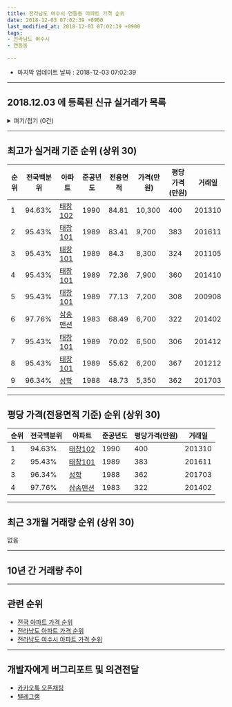```yaml
---
title: 전라남도 여수시 연등동 아파트 가격 순위
date: 2018-12-03 07:02:39 +0900
last_modified_at: 2018-12-03 07:02:39 +0900
tags:
- 전라남도 여수시
- 연등동

---
```


* 마지막 업데이트 날짜 : 2018-12-03 07:02:39

---

## 2018.12.03 에 등록된 신규 실거래가 목록

<details>
<summary>펴기/접기 (0건)</summary>
<div markdown="1">

|아파트|전국백분위|준공년도|전용면적|가격(만원)|평당가격(만원)|거래일|
|---|---|---|---|---|---|---|
|없음|||||||


</div>
</details>

---

## 최고가 실거래 기준 순위 (상위 30)


|순위|전국백분위|아파트|준공년도|전용면적|가격(만원)|평당가격(만원)|거래일|
|---|---|---|---|---|---|---|---|
|1|94.63%|[태창102](https://search.naver.com/search.naver?query=%EC%A0%84%EB%9D%BC%EB%82%A8%EB%8F%84+%EC%97%AC%EC%88%98%EC%8B%9C+%EC%97%B0%EB%93%B1%EB%8F%99+%ED%83%9C%EC%B0%BD102)|1990|84.81|10,300|400|201310|
|2|95.43%|[태창101](https://search.naver.com/search.naver?query=%EC%A0%84%EB%9D%BC%EB%82%A8%EB%8F%84+%EC%97%AC%EC%88%98%EC%8B%9C+%EC%97%B0%EB%93%B1%EB%8F%99+%ED%83%9C%EC%B0%BD101)|1989|83.41|9,700|383|201611|
|3|95.43%|[태창101](https://search.naver.com/search.naver?query=%EC%A0%84%EB%9D%BC%EB%82%A8%EB%8F%84+%EC%97%AC%EC%88%98%EC%8B%9C+%EC%97%B0%EB%93%B1%EB%8F%99+%ED%83%9C%EC%B0%BD101)|1989|84.3|8,300|324|201105|
|4|95.43%|[태창101](https://search.naver.com/search.naver?query=%EC%A0%84%EB%9D%BC%EB%82%A8%EB%8F%84+%EC%97%AC%EC%88%98%EC%8B%9C+%EC%97%B0%EB%93%B1%EB%8F%99+%ED%83%9C%EC%B0%BD101)|1989|72.36|7,900|360|201410|
|5|95.43%|[태창101](https://search.naver.com/search.naver?query=%EC%A0%84%EB%9D%BC%EB%82%A8%EB%8F%84+%EC%97%AC%EC%88%98%EC%8B%9C+%EC%97%B0%EB%93%B1%EB%8F%99+%ED%83%9C%EC%B0%BD101)|1989|77.13|7,200|308|200908|
|6|97.76%|[삼송맨션](https://search.naver.com/search.naver?query=%EC%A0%84%EB%9D%BC%EB%82%A8%EB%8F%84+%EC%97%AC%EC%88%98%EC%8B%9C+%EC%97%B0%EB%93%B1%EB%8F%99+%EC%82%BC%EC%86%A1%EB%A7%A8%EC%85%98)|1983|68.49|6,700|322|201402|
|7|95.43%|[태창101](https://search.naver.com/search.naver?query=%EC%A0%84%EB%9D%BC%EB%82%A8%EB%8F%84+%EC%97%AC%EC%88%98%EC%8B%9C+%EC%97%B0%EB%93%B1%EB%8F%99+%ED%83%9C%EC%B0%BD101)|1989|70.02|6,500|306|201412|
|8|95.43%|[태창101](https://search.naver.com/search.naver?query=%EC%A0%84%EB%9D%BC%EB%82%A8%EB%8F%84+%EC%97%AC%EC%88%98%EC%8B%9C+%EC%97%B0%EB%93%B1%EB%8F%99+%ED%83%9C%EC%B0%BD101)|1989|55.62|6,200|367|201212|
|9|96.34%|[성학](https://search.naver.com/search.naver?query=%EC%A0%84%EB%9D%BC%EB%82%A8%EB%8F%84+%EC%97%AC%EC%88%98%EC%8B%9C+%EC%97%B0%EB%93%B1%EB%8F%99+%EC%84%B1%ED%95%99)|1988|48.73|5,350|362|201703|


---

## 평당 가격(전용면적 기준) 순위 (상위 30)


|순위|전국백분위|아파트|준공년도|평당가격(만원)|거래일|
|---|---|---|---|---|---|
|1|94.63%|[태창102](https://search.naver.com/search.naver?query=%EC%A0%84%EB%9D%BC%EB%82%A8%EB%8F%84+%EC%97%AC%EC%88%98%EC%8B%9C+%EC%97%B0%EB%93%B1%EB%8F%99+%ED%83%9C%EC%B0%BD102)|1990|400|201310|
|2|95.43%|[태창101](https://search.naver.com/search.naver?query=%EC%A0%84%EB%9D%BC%EB%82%A8%EB%8F%84+%EC%97%AC%EC%88%98%EC%8B%9C+%EC%97%B0%EB%93%B1%EB%8F%99+%ED%83%9C%EC%B0%BD101)|1989|383|201611|
|3|96.34%|[성학](https://search.naver.com/search.naver?query=%EC%A0%84%EB%9D%BC%EB%82%A8%EB%8F%84+%EC%97%AC%EC%88%98%EC%8B%9C+%EC%97%B0%EB%93%B1%EB%8F%99+%EC%84%B1%ED%95%99)|1988|362|201703|
|4|97.76%|[삼송맨션](https://search.naver.com/search.naver?query=%EC%A0%84%EB%9D%BC%EB%82%A8%EB%8F%84+%EC%97%AC%EC%88%98%EC%8B%9C+%EC%97%B0%EB%93%B1%EB%8F%99+%EC%82%BC%EC%86%A1%EB%A7%A8%EC%85%98)|1983|322|201402|


---

## 최근 3개월 거래량 순위 (상위 30)

없음

---

## 10년 간 거래량 추이


<div style="width:100%;">
    <canvas id="deal_progress" height="250"></canvas>
</div>

<script>
new Chart(document.getElementById("deal_progress"), {
    type: 'line',
    data: {
        labels: ['200812','200901','200902','200903','200904','200905','200906','200907','200908','200909','200910','200911','200912','201001','201002','201003','201004','201005','201006','201007','201008','201009','201010','201011','201012','201101','201102','201103','201104','201105','201106','201107','201108','201109','201110','201111','201112','201201','201202','201203','201204','201205','201206','201207','201208','201209','201210','201211','201212','201301','201302','201303','201304','201305','201306','201307','201308','201309','201310','201311','201312','201401','201402','201403','201404','201405','201406','201407','201408','201409','201410','201411','201412','201501','201502','201503','201504','201505','201506','201507','201508','201509','201510','201511','201512','201601','201602','201603','201604','201605','201606','201607','201608','201609','201610','201611','201612','201701','201702','201703','201704','201705','201706','201707','201708','201709','201710','201711','201712','201801','201802','201803','201804','201805','201806','201807','201808','201809','201810','201811','201812'],
        datasets: [{
            label: '실거래 수',
            pointRadius: 1,
            data: [0, 0, 1, 0, 0, 0, 0, 1, 3, 1, 1, 0, 1, 0, 1, 1, 0, 0, 0, 0, 0, 1, 0, 0, 2, 0, 1, 0, 1, 1, 0, 1, 1, 0, 1, 0, 0, 0, 1, 0, 0, 0, 1, 0, 0, 0, 0, 0, 1, 0, 1, 0, 0, 0, 0, 0, 0, 0, 1, 0, 0, 0, 2, 0, 1, 0, 0, 0, 0, 0, 2, 0, 2, 0, 0, 1, 0, 0, 0, 0, 0, 0, 1, 0, 0, 0, 2, 0, 1, 0, 0, 0, 0, 0, 0, 1, 1, 0, 1, 1, 0, 1, 0, 1, 0, 0, 2, 0, 0, 1, 0, 0, 2, 1, 0, 1, 1, 0, 0, 0, 0],
            borderColor: "rgba(255, 201, 14, 1)",
            backgroundColor: "rgba(255, 201, 14, 0.5)",
            fill: true,
        }]
    },
    options: {
        responsive: true,
        title: {
            display: true,
            text: '10년간 거래량 추이'
        },
        tooltips: {
            mode: 'index',
            intersect: false,
        },
        hover: {
            mode: 'nearest',
            intersect: true
        },
        scales: {
            xAxes: [{
                display: true,
                scaleLabel: {
                    display: true,
                    labelString: '년/월'
                }
            }],
            yAxes: [{
                display: true,
                ticks: {
                    suggestedMin: 0,
                },
                scaleLabel: {
                    display: true,
                    labelString: '실거래 수'
                }
            }]
        }
    }
});

</script>


---

## 관련 순위

- [전국 아파트 가격 순위](https://inasie.github.io/apt-ranking/전국)
- [전라남도 아파트 가격 순위](https://inasie.github.io/apt-ranking/전라남도)
- [전라남도 여수시 아파트 가격 순위](https://inasie.github.io/apt-ranking/전라남도-여수시)


---

## 개발자에게 버그리포트 및 의견전달

- [카카오톡 오픈채팅](https://open.kakao.com/o/gLJUAP4)
- [텔레그램](https://t.me/inasie)

